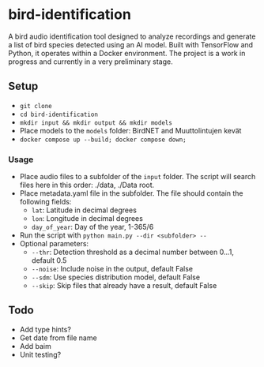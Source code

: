 # bird-identification

A bird audio identification tool designed to analyze recordings and generate a list of bird species detected using an AI model. Built with TensorFlow and Python, it operates within a Docker environment. The project is a work in progress and currently in a very preliminary stage.

## Setup

- `git clone`
- `cd bird-identification`
- `mkdir input && mkdir output && mkdir models`
- Place models to the `models` folder: BirdNET and Muuttolintujen kevät
- `docker compose up --build; docker compose down;`

### Usage

- Place audio files to a subfolder of the `input` folder. The script will search files here in this order: ./data, ./Data root.
- Place metadata.yaml file in the subfolder. The file should contain the following fields:
  - `lat`: Latitude in decimal degrees
  - `lon`: Longitude in decimal degrees
  - `day_of_year`: Day of the year, 1-365/6
- Run the script with `python main.py --dir <subfolder> --`
- Optional parameters:
    - `--thr`: Detection threshold as a decimal number between 0...1, default 0.5
    - `--noise`: Include noise in the output, default False
    - `--sdm`: Use species distribution model, default False
    - `--skip`: Skip files that already have a result, default False

## Todo

- Add type hints?
- Get date from file name
- Add baim
- Unit testing?
